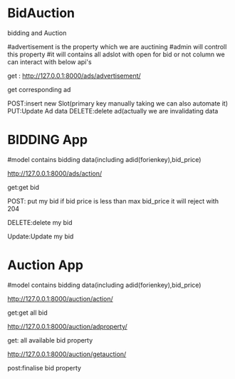 # BidAuction
bidding and Auction


#advertisement is the property which we are auctining
#admin will controll this property
#it will contains all adslot with open for bid or not column
we can interact with below api's

get : http://127.0.0.1:8000/ads/advertisement/

get corresponding ad

POST:insert new Slot(primary key manually taking we can also automate it)
PUT:Update Ad data
DELETE:delete ad(actually we are invalidating data

# BIDDING App

#model contains bidding data(including adid(forienkey),bid_price)

http://127.0.0.1:8000/ads/action/

get:get bid

POST: put my bid if bid price is less than max bid_price it will reject with 204

DELETE:delete my bid

Update:Update my bid


# Auction App

#model contains bidding data(including adid(forienkey),bid_price)

http://127.0.0.1:8000/auction/action/

get:get all bid

http://127.0.0.1:8000/auction/adproperty/

get: all available bid property

http://127.0.0.1:8000/auction/getauction/

post:finalise bid property












